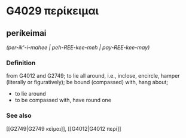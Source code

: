 # G4029 περίκειμαι

## períkeimai

_(per-ik'-i-mahee | peh-REE-kee-meh | pay-REE-kee-may)_

### Definition

from G4012 and G2749; to lie all around, i.e., inclose, encircle, hamper (literally or figuratively); be bound (compassed) with, hang about; 

- to lie around
- to be compassed with, have round one

### See also

[[G2749|G2749 κεῖμαι]], [[G4012|G4012 περί]]
